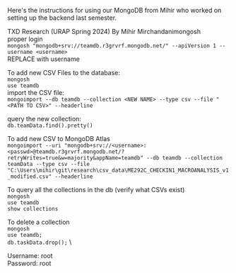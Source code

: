 Here's the instructions for using our MongoDB from Mihir who worked on setting up the backend last semester. 

TXD Research (URAP Spring 2024) By Mihir Mirchandanimongosh \
proper login \
`mongosh "mongodb+srv://teamdb.r3grvrf.mongodb.net/" --apiVersion 1 --username <username>` \
REPLACE <username> with username

To add new CSV Files to the database: \
`mongosh` \
`use teamdb` \
import the CSV file: \
`mongoimport --db teamdb --collection <NEW NAME> --type csv --file "<PATH TO CSV>" --headerline`

query the new collection: \
`db.teamData.find().pretty()`


To add new CSV to MongoDB Atlas \
`mongoimport --uri "mongodb+srv://<username>:<passwd>@teamdb.r3grvrf.mongodb.net/?retryWrites=true&w=majority&appName=teamdb" --db teamdb --collection teamData --type csv --file "C:\Users\mihir\git\research\csv_data\ME292C_CHECKIN1_MACROANALYSIS_v1_modified.csv" --headerline`

To query all the collections in the db (verify what CSVs exist) \
`mongosh` \
`use teamdb` \
`show collections` 

To delete a collection \
`mongosh` \
`use teamdb;` \
`db.taskData.drop();` \

Username: root \
Password: root